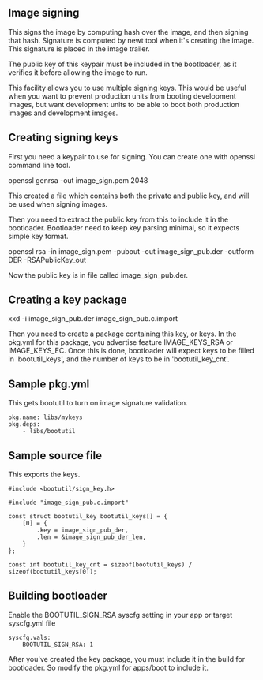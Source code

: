 <!--
#
# Licensed to the Apache Software Foundation (ASF) under one
# or more contributor license agreements.  See the NOTICE file
# distributed with this work for additional information
# regarding copyright ownership.  The ASF licenses this file
# to you under the Apache License, Version 2.0 (the
# "License"); you may not use this file except in compliance
# with the License.  You may obtain a copy of the License at
#
# http://www.apache.org/licenses/LICENSE-2.0
#
# Unless required by applicable law or agreed to in writing,
# software distributed under the License is distributed on an
# "AS IS" BASIS, WITHOUT WARRANTIES OR CONDITIONS OF ANY
#  KIND, either express or implied.  See the License for the
# specific language governing permissions and limitations
# under the License.
#
-->

## Image signing

This signs the image by computing hash over the image, and then
signing that hash. Signature is computed by newt tool when it's
creating the image. This signature is placed in the image trailer.

The public key of this keypair must be included in the bootloader,
as it verifies it before allowing the image to run.

This facility allows you to use multiple signing keys. This would
be useful when you want to prevent production units from booting
development images, but want development units to be able to boot
both production images and development images.

## Creating signing keys
First you need a keypair to use for signing. You can create
one with openssl command line tool.

openssl genrsa -out image_sign.pem 2048

This created a file which contains both the private and public key,
and will be used when signing images.

Then you need to extract the public key from this to include it
in the bootloader. Bootloader need to keep key parsing minimal,
so it expects simple key format.

openssl rsa -in image_sign.pem -pubout -out image_sign_pub.der -outform DER -RSAPublicKey_out

Now the public key is in file called image_sign_pub.der.

## Creating a key package

xxd -i image_sign_pub.der image_sign_pub.c.import

Then you need to create a package containing this key, or keys.
In the pkg.yml for this package, you advertise feature IMAGE_KEYS_RSA or
IMAGE_KEYS_EC.
Once this is done, bootloader will expect keys to be filled in
'bootutil_keys', and the number of keys to be in 'bootutil_key_cnt'.

## Sample pkg.yml
This gets bootutil to turn on image signature validation.

    pkg.name: libs/mykeys
    pkg.deps:
        - libs/bootutil

## Sample source file
This exports the keys.

    #include <bootutil/sign_key.h>

    #include "image_sign_pub.c.import"

    const struct bootutil_key bootutil_keys[] = {
        [0] = {
            .key = image_sign_pub_der,
            .len = &image_sign_pub_der_len,
        }
    };

    const int bootutil_key_cnt = sizeof(bootutil_keys) / sizeof(bootutil_keys[0]);

## Building bootloader

Enable the BOOTUTIL_SIGN_RSA syscfg setting in your app or target syscfg.yml
file

    syscfg.vals:
        BOOTUTIL_SIGN_RSA: 1

After you've created the key package, you must include it in the build
for bootloader. So modify the pkg.yml for apps/boot to include it.
